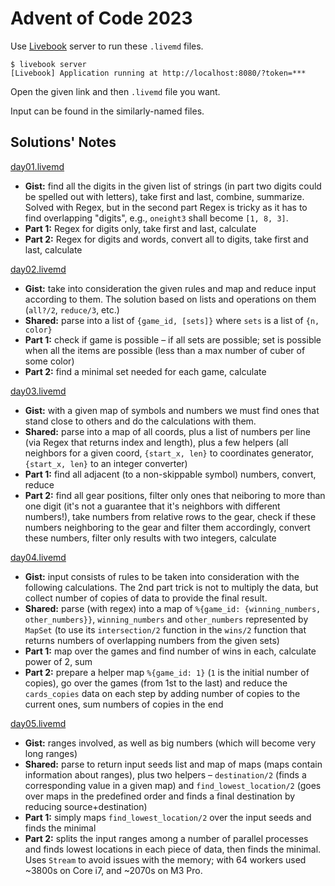 # Advent of Code 2023


Use [Livebook](https://livebook.dev/) server to run these `.livemd` files.

```console
$ livebook server
[Livebook] Application running at http://localhost:8080/?token=***
```

Open the given link and then `.livemd` file you want.

Input can be found in the similarly-named files.

## Solutions' Notes

[day01.livemd](day01.livemd)

- **Gist:** find all the digits in the given list of strings (in part two digits could be spelled out with letters), take first and last, combine, summarize. Solved with Regex, but in the second part Regex is tricky as it has to find overlapping "digits", e.g., `oneight3` shall become `[1, 8, 3]`.
- **Part 1:** Regex for digits only, take first and last, calculate
- **Part 2:** Regex for digits and words, convert all to digits, take first and last, calculate

[day02.livemd](day02.livemd)

- **Gist:** take into consideration the given rules and map and reduce input according to them. The solution based on lists and operations on them (`all?/2`, `reduce/3`, etc.)
- **Shared:** parse into a list of `{game_id, [sets]}` where `sets` is a list of `{n, color}`
- **Part 1:** check if game is possible – if all sets are possible; set is possible when all the items are possible (less than a max number of cuber of some color)
- **Part 2:** find a minimal set needed for each game, calculate

[day03.livemd](day03.livemd)

- **Gist:** with a given map of symbols and numbers we must find ones that stand close to others and do the calculations with them.
- **Shared:** parse into a map of all coords, plus a list of numbers per line (via Regex that returns index and length), plus a few helpers (all neighbors for a given coord, `{start_x, len}` to coordinates generator, `{start_x, len}` to an integer converter)
- **Part 1:** find all adjacent (to a non-skippable symbol) numbers, convert, reduce
- **Part 2:** find all gear positions, filter only ones that neiboring to more than one digit (it's not a guarantee that it's neighbors with different numbers!), take numbers from relative rows to the gear, check if these numbers neighboring to the gear and filter them accordingly, convert these numbers, filter only results with two integers, calculate

[day04.livemd](day04.livemd)

- **Gist:** input consists of rules to be taken into consideration with the following calculations. The 2nd part trick is not to multiply the data, but collect number of copies of data to provide the final result.
- **Shared:** parse (with regex) into a map of `%{game_id: {winning_numbers, other_numbers}}`, `winning_numbers` and `other_numbers` represented by `MapSet` (to use its `intersection/2` function in the `wins/2` function that returns numbers of overlapping numbers from the given sets)
- **Part 1:** map over the games and find number of wins in each, calculate power of 2, sum
- **Part 2:** prepare a helper map `%{game_id: 1}` (`1` is the initial number of copies), go over the games (from 1st to the last) and reduce the `cards_copies` data on each step by adding number of copies to the current ones, sum numbers of copies in the end

[day05.livemd](day05.livemd)

- **Gist:** ranges involved, as well as big numbers (which will become very long ranges)
- **Shared:** parse to return input seeds list and map of maps (maps contain information about ranges), plus two helpers – `destination/2` (finds a corresponding value in a given map) and `find_lowest_location/2` (goes over maps in the predefined order and finds a final destination by reducing source+destination)
- **Part 1:** simply maps `find_lowest_location/2` over the input seeds and finds the minimal
- **Part 2:** splits the input ranges among a number of parallel processes and finds lowest locations in each piece of data, then finds the minimal. Uses `Stream` to avoid issues with the memory; with 64 workers used ~3800s on Core i7, and ~2070s on M3 Pro.
